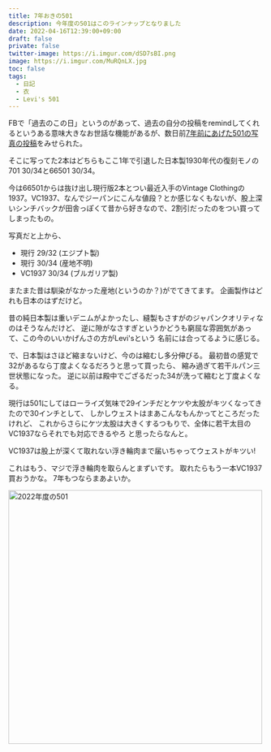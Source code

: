 ```yaml
---
title: 7年おきの501
description: 今年度の501はこのラインナップとなりました
date: 2022-04-16T12:39:00+09:00
draft: false
private: false
twitter-image: https://i.imgur.com/dSD7sBI.png
image: https://i.imgur.com/MuRQnLX.jpg
toc: false
tags:
  - 日記
  - 衣
  - Levi's 501
---
```


FBで「過去のこの日」というのがあって、過去の自分の投稿をremindしてくれるというある意味大きなお世話な機能があるが、数日前[7年前にあげた501の写真の投稿](https://www.facebook.com/photo/?fbid=10206423679173065&set=a.10203951363526719)をみせられた。

そこに写ってた2本はどちらもここ1年で引退した日本製1930年代の復刻モノの701 30/34と66501 30/34。

今は66501からは抜け出し現行版2本とつい最近入手のVintage Clothingの1937。VC1937、なんでジーパンにこんな値段？とか感じなくもないが、股上深いシンチバックが田舎っぽくて昔から好きなので、2割引だったのをつい買ってしまったもの。

写真だと上から、

* 現行 29/32 (エジプト製)
* 現行 30/34 (産地不明)
* VC1937 30/34 (ブルガリア製)

またまた昔は馴染がなかった産地(というのか？)がでてきてます。
企画製作はどれも日本のはずだけど。

昔の純日本製は重いデニムがよかったし、縫製もさすがのジャパンクオリティなのはそうなんだけど、
逆に隙がなさすぎというかどうも窮屈な雰囲気があって、この今のいいかげんさの方がLevi'sという
名前には合ってるように感じる。

で、日本製はさほど縮まないけど、今のは縮むし多分伸びる。
最初昔の感覚で32があるなら丁度よくなるだろうと思って買ったら、
縮み過ぎて若干ルパン三世状態になった。
逆に以前は殿中でござるだった34が洗って縮むと丁度よくなる。

現行は501にしてはローライズ気味で29インチだとケツや太股がキツくなってきたので30インチとして、
しかしウェストはまあこんなもんかってところだったけれど、
これからさらにケツ太股は大きくするつもりで、全体に若干太目のVC1937ならそれでも対応できるやろ
と思ったらなんと。

VC1937は股上が深くて取れない浮き輪肉まで届いちゃってウェストがキツい!

これはもう、マジで浮き輪肉を取らんとまずいです。
取れたらもう一本VC1937買おうかな。
7年もつならまあよいか。

<div class="imgset">
<img src="https://i.imgur.com/MuRQnLX.jpg" width="500" alt="2022年度の501" />
</div>


